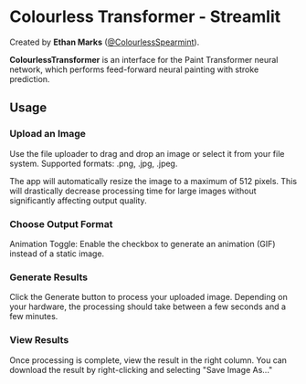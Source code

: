 # Colourless Transformer - Streamlit

Created by **Ethan Marks** ([@ColourlessSpearmint](https://github.com/ColourlessSpearmint)).

**ColourlessTransformer** is an interface for the Paint Transformer neural network, which performs feed-forward neural painting with stroke prediction.

## Usage

### **Upload an Image**

Use the file uploader to drag and drop an image or select it from your file system. Supported formats: .png, .jpg, .jpeg.

The app will automatically resize the image to a maximum of 512 pixels. This will drastically decrease processing time for large images without significantly affecting output quality. 

### **Choose Output Format**

Animation Toggle: Enable the checkbox to generate an animation (GIF) instead of a static image.

### **Generate Results**

Click the Generate button to process your uploaded image. Depending on your hardware, the processing should take between a few seconds and a few minutes.

### **View Results**

Once processing is complete, view the result in the right column. You can download the result by right-clicking and selecting "Save Image As..."